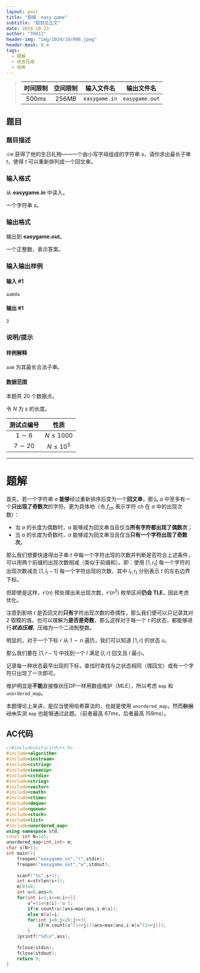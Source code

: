 ```yaml
---
layout: post
title: "题解：easy game"
subtitle: "题目见正文"
date: 2024-10-23
author: "TH911"
header-img: "img/2024/10/006.jpeg"
header-mask: 0.4
tags:
  - 题解
  - 状态压缩
  - 哈希
---
```


> | 时间限制 | 空间限制 |  输入文件名   |   输出文件名   |
>| :------: | :------: | :-----------: | :------------: |
> | $500ms$  | $256MB$  | `easygame.in` | `easygame.out` |

## 题目

### 题目描述

`小H` 获得了他的生日礼物——一个由小写字母组成的字符串 $s$，请你求出最长子串 $t$，使得 $t$ 可以重新排列成一个回文串。

### 输入格式

从 **easygame.in** 中读入。

一个字符串 $s$。

### 输出格式

输出到 **easygame.out**。

一个正整数，表示答案。

### 输入输出样例

#### 输入 #1

```
aamda
```

#### 输出 #1

```
3
```

### 说明/提示

#### 样例解释

`aam` 为其最长合法子串。

#### 数据范围

本题共 $20$ 个数据点。

令 $N$ 为 $s$ 的长度。

| 测试点编号 |    性质     |
| :--------: | :---------: |
| $1\sim 6$  | $N\leq1000$ |
| $7\sim20$  | $N\leq10^5$ |

***

# 题解

首先，若一个字符串 $a$ **能够**经过重新排序后变为一个**回文串**，那么 $a$ 中至多有一个**只出现了奇数次**的字符。更为具体地（令 $f_{ch}$ 表示字符 $ch$ 在 $a$ 中的出现次数）：

* 当 $a$ 的长度为偶数时，$a$ 能够成为回文串当且仅当**所有字符都出现了偶数次**；
* 当 $a$ 的长度为奇数时，$a$ 能够成为回文串当且仅当**只有一个字符出现了奇数次**。

那么我们想要快速得出子串 $t$ 中每一个字符出现的次数并判断是否符合上述条件，可以用两个前缀的出现次数相减（类似于前缀和）。即：使用 $[1,r_t]$ 每一个字符的出现次数减去 $[1,l_t-1]$ 每一个字符出现的次数，其中 $l_t,r_t$ 分别表示 $t$ 的左右边界下标。

但即使是这样，$\mathcal O(n)$ 预处理出来出现次数，$\mathcal O(n^2)$ 枚举区间**仍会 $\text{TLE}$**，因此考虑优化。

注意到影响 $t$ 是否回文的**只有**字符出现次数的奇偶性，那么我们便可以只记录其对 $2$ 取模的值，也可以理解为**是否是奇数**，那么这样对于每一个 $t$ 的状态，都能够进行***状态压缩***，压缩为一个二进制整数。

明显的，对于一个下标 $r$ 从 $1\sim n$ 遍历，我们可以知道 $[1,r]$ 的状态 $u$。

那么我们要在 $[1,r-1]$ 中找到一个 $l$ 满足 $[l,r]$ 回文且 $l$ 最小。

记录每一种状态最早出现的下标，查找时查找与之状态相同（偶回文）或有一个字符只出现了一次即可。

维护明显是**不能**直接像状压DP一样用数组维护（$\text{MLE}$），所以考虑 `map` 和 `unordered_map`。

本题理论上来讲，是应当使用哈希算法的，也就是使用 `unordered_map`，然而~~数据过水~~实测 `map` 也能够通过此题。（前者最高 $67ms$，后者最高 $159ms$）。

## AC代码

```cpp
//#include<bits/stdc++.h>
#include<algorithm> 
#include<iostream>
#include<cstring>
#include<iomanip>
#include<cstdio>
#include<string>
#include<vector>
#include<cmath>
#include<ctime>
#include<deque>
#include<queue>
#include<stack>
#include<list>
#include<unordered_map>
using namespace std;
const int N=1e5;
unordered_map<int,int> m;
char s[N+1];
int main(){
	freopen("easygame.in","r",stdin);
	freopen("easygame.out","w",stdout);
	
	scanf("%s",s+1);
	int n=strlen(s+1);
	m[0]=0;
	int u=0,ans=0;
	for(int i=1;i<=n;i++){
		u^=(1<<s[i]-'a');
		if(m.count(u))ans=max(ans,i-m[u]);
		else m[u]=i;
		for(int j=0;j<26;j++){
			if(m.count(u^(1<<j)))ans=max(ans,i-m[u^(1<<j)]);
		}
	}printf("%d\n",ans);
	
	fclose(stdin); 
	fclose(stdout);
	return 0;
}
```

